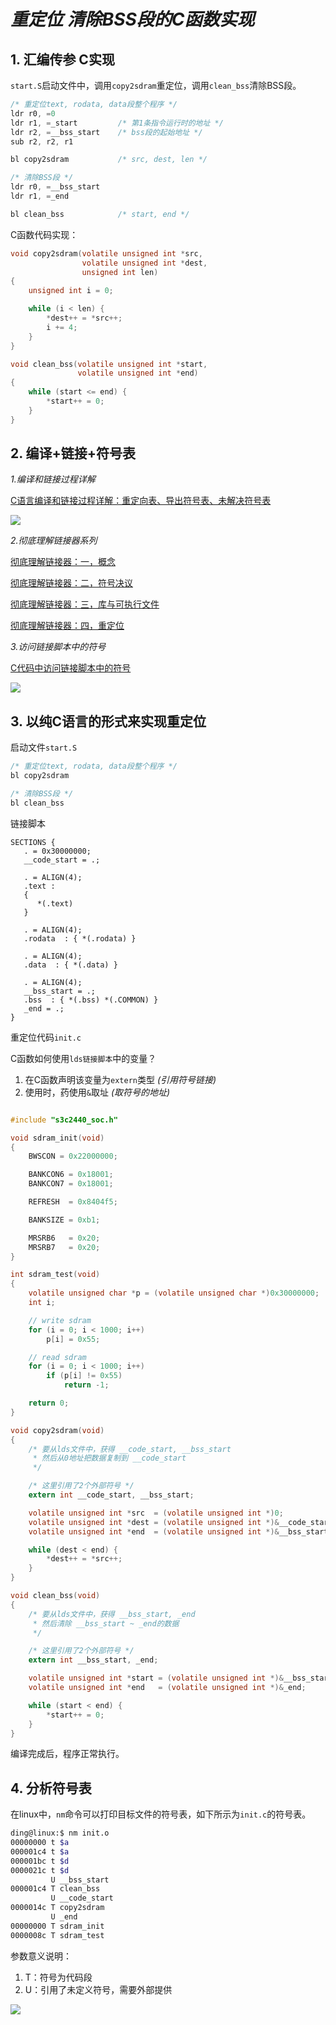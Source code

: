 # *重定位 清除BSS段的C函数实现*

## 1. 汇编传参 C实现

`start.S`启动文件中，调用`copy2sdram`重定位，调用`clean_bss`清除BSS段。

```as
/* 重定位text, rodata, data段整个程序 */
ldr r0, =0
ldr r1, =_start			/* 第1条指令运行时的地址 */
ldr r2, =__bss_start	/* bss段的起始地址 */
sub r2, r2, r1

bl copy2sdram			/* src, dest, len */

/* 清除BSS段 */
ldr r0, =__bss_start
ldr r1, =_end

bl clean_bss			/* start, end */
```

C函数代码实现：

```c
void copy2sdram(volatile unsigned int *src,
				volatile unsigned int *dest,
				unsigned int len)
{
	unsigned int i = 0;

	while (i < len) {
		*dest++ = *src++;
		i += 4;
	}
}

void clean_bss(volatile unsigned int *start,
			   volatile unsigned int *end)
{
	while (start <= end) {
		*start++ = 0;
	}
}
```

## 2. 编译+链接+符号表

*1.编译和链接过程详解*

[C语言编译和链接过程详解：重定向表、导出符号表、未解决符号表](https://www.cnblogs.com/wfwenchao/articles/4140771.html)

![](https://ding-aliyun.oss-cn-shenzhen.aliyuncs.com/s3c2440/11.6.2_extern.png)

*2.彻底理解链接器系列*

[彻底理解链接器：一，概念](https://segmentfault.com/a/1190000016417397)

[彻底理解链接器：二，符号决议](https://segmentfault.com/a/1190000016433829)

[彻底理解链接器：三，库与可执行文件](https://segmentfault.com/a/1190000016433897)

[彻底理解链接器：四，重定位](https://segmentfault.com/a/1190000016433947)

*3.访问链接脚本中的符号*

[C代码中访问链接脚本中的符号](https://blog.csdn.net/tianizimark/article/details/129048974)


![](https://ding-aliyun.oss-cn-shenzhen.aliyuncs.com/s3c2440/11.6.1_symbol.png)

## 3. 以纯C语言的形式来实现重定位

启动文件`start.S`

```as
/* 重定位text, rodata, data段整个程序 */
bl copy2sdram

/* 清除BSS段 */
bl clean_bss
```

链接脚本

```ld
SECTIONS {
   . = 0x30000000;
   __code_start = .;

   . = ALIGN(4);
   .text :
   {
      *(.text)
   }

   . = ALIGN(4);
   .rodata  : { *(.rodata) }

   . = ALIGN(4);
   .data  : { *(.data) }

   . = ALIGN(4);
   __bss_start = .;
   .bss  : { *(.bss) *(.COMMON) }
   _end = .;
}
```

重定位代码`init.c`

C函数如何使用`lds链接脚本`中的变量？

1. 在C函数声明该变量为`extern`类型 *(引用符号链接)*
2. 使用时，药使用`&`取址 *(取符号的地址)*

```c

#include "s3c2440_soc.h"

void sdram_init(void)
{
	BWSCON = 0x22000000;

	BANKCON6 = 0x18001;
	BANKCON7 = 0x18001;

	REFRESH  = 0x8404f5;

	BANKSIZE = 0xb1;

	MRSRB6   = 0x20;
	MRSRB7   = 0x20;
}

int sdram_test(void)
{
	volatile unsigned char *p = (volatile unsigned char *)0x30000000;
	int i;

	// write sdram
	for (i = 0; i < 1000; i++)
		p[i] = 0x55;

	// read sdram
	for (i = 0; i < 1000; i++)
		if (p[i] != 0x55)
			return -1;

	return 0;
}

void copy2sdram(void)
{
	/* 要从lds文件中，获得 __code_start, __bss_start
	 * 然后从0地址把数据复制到 __code_start
	 */

	/* 这里引用了2个外部符号 */
	extern int __code_start, __bss_start;

	volatile unsigned int *src  = (volatile unsigned int *)0;
	volatile unsigned int *dest = (volatile unsigned int *)&__code_start;	/* 取符号的地址 */
	volatile unsigned int *end  = (volatile unsigned int *)&__bss_start;	/* 取符号的地址 */

	while (dest < end) {
		*dest++ = *src++;
	}
}

void clean_bss(void)
{
	/* 要从lds文件中，获得 __bss_start, _end
	 * 然后清除 __bss_start ~ _end的数据
	 */

	/* 这里引用了2个外部符号 */
	extern int __bss_start, _end;

	volatile unsigned int *start = (volatile unsigned int *)&__bss_start;	/* 取符号的地址 */
	volatile unsigned int *end   = (volatile unsigned int *)&_end;			/* 取符号的地址 */

	while (start < end) {
		*start++ = 0;
	}
}
```

编译完成后，程序正常执行。

## 4. 分析符号表

在linux中，`nm`命令可以打印目标文件的符号表，如下所示为`init.c`的符号表。

```sh
ding@linux:$ nm init.o 
00000000 t $a
000001c4 t $a
000001bc t $d
0000021c t $d
         U __bss_start
000001c4 T clean_bss
         U __code_start
0000014c T copy2sdram
         U _end
00000000 T sdram_init
0000008c T sdram_test
```

参数意义说明：

1. T：符号为代码段
2. U：引用了未定义符号，需要外部提供

![](https://ding-aliyun.oss-cn-shenzhen.aliyuncs.com/s3c2440/11.6.3_nm_table.png)